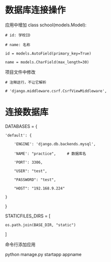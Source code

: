 # 数据库连接操作




应用中增加
class school(models.Model):

    # id: 学校ID

    # name: 名称

    id = models.AutoField(primary_key=True)

    name = models.CharField(max_length=30)



项目文件中修改

    # 注释这行，不让它解析

    # 'django.middleware.csrf.CsrfViewMiddleware',

# 连接数据库

DATABASES = {

    'default': {

        'ENGINE': 'django.db.backends.mysql',

        'NAME': "practice",     # 数据库名

        'PORT': 3306,

        "USER": "test",

        "PASSWORD": "test",

        "HOST": "192.168.9.224"

    }

}


STATICFILES_DIRS = [

    os.path.join(BASE_DIR, "static")
    
]



命令行添加应用 

python manage.py startapp appname